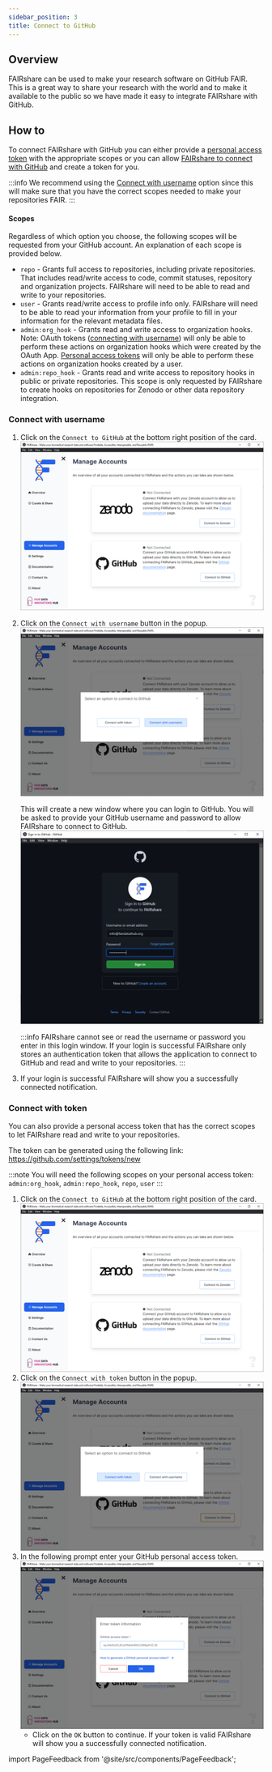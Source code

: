 ```yaml
---
sidebar_position: 3
title: Connect to GitHub
---
```


## Overview

FAIRshare can be used to make your research software on GitHub FAIR. This is a great way to share your research with the world and to make it available to the public so we have made it easy to integrate FAIRshare with GitHub.

## How to

To connect FAIRshare with GitHub you can either provide a [personal access token](#connect-with-token) with the appropriate scopes or you can allow [FAIRshare to connect with GitHub](#connect-with-username) and create a token for you.

:::info
We recommend using the [Connect with username](#connect-with-username) option since this will make sure that you have the correct scopes needed to make your repositories FAIR.
:::

#### Scopes

Regardless of which option you choose, the following scopes will be requested from your GitHub account. An explanation of each scope is provided below.

- `repo` - Grants full access to repositories, including private repositories. That includes read/write access to code, commit statuses, repository and organization projects. FAIRshare will need to be able to read and write to your repositories.
- `user` - Grants read/write access to profile info only. FAIRshare will need to be able to read your information from your profile to fill in your information for the relevant metadata files.
- `admin:org_hook` - Grants read and write access to organization hooks. Note: OAuth tokens ([connecting with username](#connect-with-username)) will only be able to perform these actions on organization hooks which were created by the OAuth App. [Personal access tokens](#connect-with-token) will only be able to perform these actions on organization hooks created by a user.
- `admin:repo_hook` - Grants read and write access to repository hooks in public or private repositories. This scope is only requested by FAIRshare to create hooks on repositories for Zenodo or other data repository integration.

### Connect with username

1. Click on the `Connect to GitHub` at the bottom right position of the card.
   ![](./images/github-step1.png)
2. Click on the `Connect with username` button in the popup.
   ![](./images/github-step2.png)

   This will create a new window where you can login to GitHub. You will be asked to provide your GitHub username and password to allow FAIRshare to connect to GitHub.
   ![](./images/github-step3.png)

   :::info
   FAIRshare cannot see or read the username or password you enter in this login window. If your login is successful FAIRshare only stores an authentication token that allows the application to connect to GitHub and read and write to your repositories.
   :::

3. If your login is successful FAIRshare will show you a successfully connected notification.

### Connect with token

You can also provide a personal access token that has the correct scopes to let FAIRshare read and write to your repositories.

The token can be generated using the following link: https://github.com/settings/tokens/new

:::note
You will need the following scopes on your personal access token: `admin:org_hook`, `admin:repo_hook`, `repo`, `user`
:::

1. Click on the `Connect to GitHub` at the bottom right position of the card.
   ![](./images/github-step1.png)
2. Click on the `Connect with token` button in the popup.
   ![](./images/github-token-step2.png)
3. In the following prompt enter your GitHub personal access token.
   ![](./images/github-token-step3.png)
   - Click on the `OK` button to continue. If your token is valid FAIRshare will show you a successfully connected notification.

import PageFeedback from '@site/src/components/PageFeedback';

<PageFeedback />
